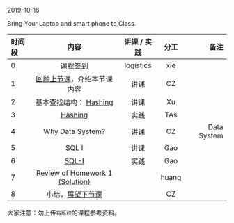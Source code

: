 2019-10-16

Bring Your Laptop and smart phone  to Class. 

|时间段     |  内容    | 讲课 / 实践     |  分工  |  备注       |
| :---      |   :----:    |   :----:    |    :----:    | ---: |
|   0       |  课程签到     |  logistics   |     xie     |        |
|   1       |  [回顾上节课](../WW5/WW5-Plan.md)，介绍本节课内容     |  讲课    |     CZ     |         |
|   2       |  基本查找结构： [Hashing](BDMI_Hashing.pdf)                                   |  讲课    |     Xu     |         |
|   3       |  [Hashing](../cs161-2018/lecture8_hashing.ipynb)   |  实践    |     TAs     |         |
|   4       |  Why Data System?   |   讲课    |     CZ     |   Data System      |
|   5       |  SQL I   |   讲课    |     Gao     |         |
|   6       |  [SQL-I](../cs145-2018)    |   实践    |     Gao     |         |
|   7       |  Review of Homework 1 [(Solution)](https://github.com/saturn-lab/BDMI-2019A/blob/master/Course-Projects/hw1_solution.py)    |        |     huang     |         |
|   8       |  小结，[展望下节课](../WW7/WW7-Plan.md)    |        |     CZ     |         |



大家注意：勿上传``有版权``的课程参考资料。
